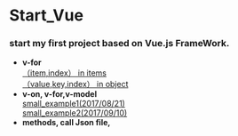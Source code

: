 # Start_Vue
### start my first project based on Vue.js FrameWork. 
* **v-for**<br/>
 [（item,index） in items](http://jsbin.com/wojicux/edit?html,js,output)<br/>
 [（value,key,index） in object](http://jsbin.com/xeqahal/edit?html,js,output)<br/>
* **v-on, v-for,v-model**<br/>
 [small_example1(2017/08/21)](http://jsbin.com/maqesefogi/edit?html,js,output)<br/>
 [small_example2(2017/09/10)](http://jsbin.com/zavicecali/edit?html,js,output)<br/>
* **methods, call Json file,**
